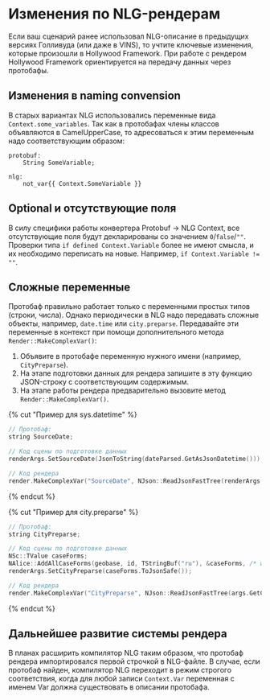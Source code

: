 # Изменения по NLG-рендерам

Если ваш сценарий ранее использовал NLG-описание в предыдущих версиях Голливуда (или даже в VINS), то учтите ключевые изменения, которые произошли в Hollywood Framework. При работе с рендером Hollywood Framework ориентируется на передачу данных через протобафы.

## Изменения в naming convension

В старых вариантах NLG использовались переменные вида `Context.some_variables`.
Так как в протобафах члены классов объявляются в CamelUpperCase, то адресоваться к этим переменным надо соответствующим образом:

```
protobuf:
    String SomeVariable;

nlg:
    not_var{{ Context.SomeVariable }}
```

## Optional и отсутствующие поля

В силу специфики работы конвертера Protobuf → NLG Context, все отсутствующие поля будут декларированы со значением `0`/`false`/`""`. Проверки типа `if defined Context.Variable` более не имеют смысла, и их необходимо переписать на новые. Например, `if Context.Variable != ""`.

## Сложные переменные

Протобаф правильно работает только с переменными простых типов (строки, числа). Однако периодически в NLG надо передавать сложные объекты, например, `date.time` или `city.preparse`. Передавайте эти переменные в контекст при помощи дополнительного метода `Render::MakeComplexVar()`:

1. Объявите в протобафе переменную нужного имени (например, `CityPreparse`).
2. На этапе подготовки данных для рендера запишите в эту функцию JSON-строку с соответствующим содержимым.
3. На этапе работы рендера предварительно вызовите метод `Render::MakeComplexVar()`.

{% cut "Пример для sys.datetime" %}
```cpp
// Протобаф:
string SourceDate;

// Код сцены по подготовке данных
renderArgs.SetSourceDate(JsonToString(dateParsed.GetAsJsonDatetime()));

// Код рендера
render.MakeComplexVar("SourceDate", NJson::ReadJsonFastTree(renderArgs.GetSourceDate()));
```
{% endcut %}

{% cut "Пример для city.preparse" %}
```cpp
// Протобаф:
string CityPreparse;

// Код сцены по подготовке данных
NSc::TValue caseForms;
NAlice::AddAllCaseForms(geobase, id, TStringBuf("ru"), &caseForms, /* wantObsolete = */ true);
renderArgs.SetCityPreparse(caseForms.ToJsonSafe());

// Код рендера
render.MakeComplexVar("CityPreparse", NJson::ReadJsonFastTree(args.GetCityPreparse()));
```
{% endcut %}

## Дальнейшее развитие системы рендера

В планах расширить компилятор NLG таким образом, что протобаф рендера импортировался первой строчкой в NLG-файле. В случае, если протобаф найден, компилятор NLG переходит в режим строгого соответствия, когда для любой записи `Context.Var` переменная с именем Var должна существовать в описании протобафа.
